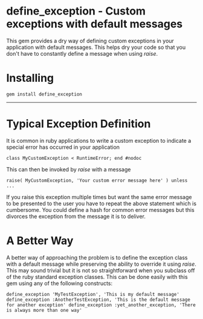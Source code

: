 # define_exception - Custom exceptions with default messages

This gem provides a dry way of defining custom exceptions in your application with default
messages.  This helps dry your code so that you don't have to constantly define a message
when using *raise*.

# Installing

`gem install define_exception`

---

# Typical Exception Definition

It is common in ruby applications to write a custom exception to indicate a special
error has occurred in your application

`class MyCustomException < RuntimeError; end #nodoc`

This can then be invoked by *raise* with a message

`raise( MyCustomException, 'Your custom error message here' ) unless ...`

If you raise this exception multiple times but want the same error message to be
presented to the user you have to repeat the above statement which is cumbersome.
You could define a hash for common error messages but this divorces the exception
from the message it is to deliver.

# A Better Way

A better way of approaching the problem is to define the exception class with a
default message while preserving the ability to override it using *raise*.  This may
sound trivial but it is not so straightforward when you subclass off of the ruby
standard exception classes.  This can be done easily with this gem using any of
the following constructs:

`define_exception 'MyTestException', 'This is my default message'
 define_exception :AnotherTestException, 'This is the default message for another exception'
 define_exception :yet_another_exception, 'There is always more than one way'
`


